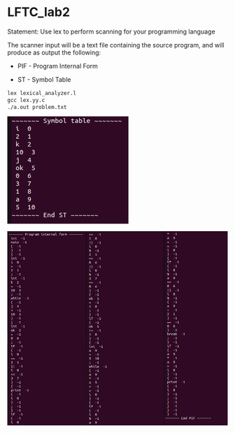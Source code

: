# LFTC_lab2

Statement: Use lex to perform scanning for your programming language

The scanner input will be a text file containing the source program, and will produce as output the following:

- PIF - Program Internal Form

- ST - Symbol Table

```
lex lexical_analyzer.l
gcc lex.yy.c
./a.out problem.txt
```

![Project](Symbol.png)

![Project](PIF.png)

